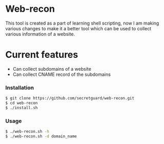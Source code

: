 # Web-recon

This tool is created as a part of learning shell scripting, now I am making various changes to make it a better tool which can be used to collect various information of a website.
# Current features

  - Can collect subdomains of a website
  - Can collect CNAME record of the subdomains

### Installation

```sh
$ git clone https://github.com/secretguard/web-recon.git
$ cd web-recon
$ ./install.sh
```


### Usage

```sh
$ ./web-recon.sh -h
$ ./web-recon.sh -d domain_name
```
